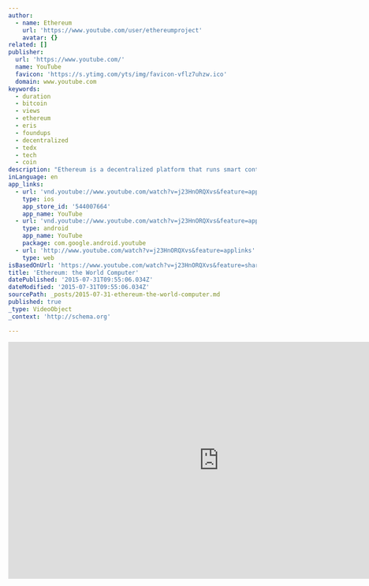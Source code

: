 ```yaml
---
author:
  - name: Ethereum
    url: 'https://www.youtube.com/user/ethereumproject'
    avatar: {}
related: []
publisher:
  url: 'https://www.youtube.com/'
  name: YouTube
  favicon: 'https://s.ytimg.com/yts/img/favicon-vflz7uhzw.ico'
  domain: www.youtube.com
keywords:
  - duration
  - bitcoin
  - views
  - ethereum
  - eris
  - foundups
  - decentralized
  - tedx
  - tech
  - coin
description: "Ethereum is a decentralized platform that runs smart contracts: applications that run exactly as programmed without any possibility of downtime, fraud or third party interference. Ethereum is how the Internet was supposed to work: it's a censorship-proof planetary scale computer, where users always stay in control of their funds and personal data."
inLanguage: en
app_links:
  - url: 'vnd.youtube://www.youtube.com/watch?v=j23HnORQXvs&feature=applinks'
    type: ios
    app_store_id: '544007664'
    app_name: YouTube
  - url: 'vnd.youtube://www.youtube.com/watch?v=j23HnORQXvs&feature=applinks'
    type: android
    app_name: YouTube
    package: com.google.android.youtube
  - url: 'http://www.youtube.com/watch?v=j23HnORQXvs&feature=applinks'
    type: web
isBasedOnUrl: 'https://www.youtube.com/watch?v=j23HnORQXvs&feature=share'
title: 'Ethereum: the World Computer'
datePublished: '2015-07-31T09:55:06.034Z'
dateModified: '2015-07-31T09:55:06.034Z'
sourcePath: _posts/2015-07-31-ethereum-the-world-computer.md
published: true
_type: VideoObject
_context: 'http://schema.org'

---
```

<iframe src="https://cdn.embedly.com/widgets/media.html?src=https%3A%2F%2Fwww.youtube.com%2Fembed%2Fj23HnORQXvs%3Ffeature%3Doembed&amp;url=https%3A%2F%2Fwww.youtube.com%2Fwatch%3Fv%3Dj23HnORQXvs%26feature%3Dshare&amp;image=https%3A%2F%2Fi.ytimg.com%2Fvi%2Fj23HnORQXvs%2Fhqdefault.jpg&amp;key=b7d04c9b404c499eba89ee7072e1c4f7&amp;type=text%2Fhtml&amp;schema=youtube" width="854" height="480" scrolling="no" frameborder="0" allowfullscreen="allowfullscreen" style=""></iframe>